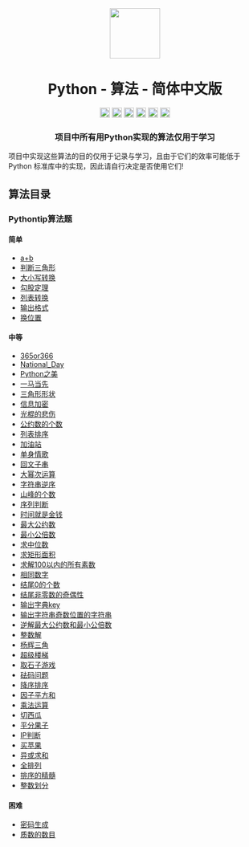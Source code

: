 <div align="center">
<!-- Title: -->
  <a href="https://github.com/TheAlgorithm-SimpleChinese/">
    <img src="https://my-git-hub-1302050737.cos.ap-beijing.myqcloud.com/Profile/plane-1828996.svg" height="100">
  </a>
    <h1><a">Python - 算法</a> - 简体中文版</h1>
<!-- Labels: -->
  <!-- First row: -->
  <a>
    <img src="https://img.shields.io/github/license/hopetree/izone" height="20" alt="Github Ready-to-Code">
  </a>
  <a>
    <img src="https://img.shields.io/pypi/pyversions/Django" height="20" alt="Contributions Welcome">
  </a>
  <a>
    <img src="https://my-git-hub-1302050737.cos.ap-beijing.myqcloud.com/Profile/donate.svg" height="20" alt="Donate">
  </a>
  <img src="https://img.shields.io/github/repo-size/TheAlgorithms/Python.svg?label=Repo%20size&style=flat-square" height="20">
  <a>
    <img src="https://img.shields.io/github/workflow/status/hopetree/izone/Docker%20Image%20CI?logo=github" height="20" alt="Discord chat">
  </a>
  <a>
    <img src="https://img.shields.io/badge/Chat-Gitter-ff69b4.svg?label=Chat&logo=gitter&style=flat-square" height="20" alt="Gitter chat">
  </a>
  <!-- Second row: -->
  <br>
<!-- Short description: -->
  <h3>项目中所有用Python实现的算法仅用于学习</h3>
</div>

项目中实现这些算法的目的仅用于记录与学习，且由于它们的效率可能低于 Python 标准库中的实现，因此请自行决定是否使用它们!

## 算法目录

### Pythontip算法题

#### 简单

* [a+b](https://github.com/TheAlgorithm-SimpleChinese/Python/blob/main/Pythontip算法题/简单/a%2Bb.py)
* [判断三角形](https://github.com/TheAlgorithm-SimpleChinese/Python/blob/main/Pythontip算法题/简单/判断三角形.py)
* [大小写转换](https://github.com/TheAlgorithm-SimpleChinese/Python/blob/main/Pythontip算法题/简单/大小写转换.py)
* [勾股定理](https://github.com/TheAlgorithm-SimpleChinese/Python/blob/main/Pythontip算法题/简单/勾股定理.py)
* [列表转换](https://github.com/TheAlgorithm-SimpleChinese/Python/blob/main/Pythontip算法题/简单/列表转换.py)
* [输出格式](https://github.com/TheAlgorithm-SimpleChinese/Python/blob/main/Pythontip算法题/简单/输出格式.py)
* [换位置](https://github.com/TheAlgorithm-SimpleChinese/Python/blob/main/Pythontip算法题/简单/换位置.py)

#### 中等

* [365or366](https://github.com/TheAlgorithm-SimpleChinese/Python/blob/main/Pythontip算法题/中等/365or366.py)
* [National_Day](https://github.com/TheAlgorithm-SimpleChinese/Python/blob/main/Pythontip算法题/中等/National_Day.py)
* [Python之美](https://github.com/TheAlgorithm-SimpleChinese/Python/blob/main/Pythontip算法题/中等/Python之美.py)
* [一马当先](https://github.com/TheAlgorithm-SimpleChinese/Python/blob/main/Pythontip算法题/中等/一马当先.py)
* [三角形形状](https://github.com/TheAlgorithm-SimpleChinese/Python/blob/main/Pythontip算法题/中等/三角形形状.py)
* [信息加密](https://github.com/TheAlgorithm-SimpleChinese/Python/blob/main/Pythontip算法题/中等/信息加密.py)
* [光棍的悲伤](https://github.com/TheAlgorithm-SimpleChinese/Python/blob/main/Pythontip算法题/中等/光棍的悲伤.py)
* [公约数的个数](https://github.com/TheAlgorithm-SimpleChinese/Python/blob/main/Pythontip算法题/中等/公约数的个数.py)
* [列表排序](https://github.com/TheAlgorithm-SimpleChinese/Python/blob/main/Pythontip算法题/中等/列表排序.py)
* [加油站](https://github.com/TheAlgorithm-SimpleChinese/Python/blob/main/Pythontip算法题/中等/加油站.py)
* [单身情歌](https://github.com/TheAlgorithm-SimpleChinese/Python/blob/main/Pythontip算法题/中等/单身情歌.py)
* [回文子串](https://github.com/TheAlgorithm-SimpleChinese/Python/blob/main/Pythontip算法题/中等/回文子串.py)
* [大幂次运算](https://github.com/TheAlgorithm-SimpleChinese/Python/blob/main/Pythontip算法题/中等/大幂次运算.py)
* [字符串逆序](https://github.com/TheAlgorithm-SimpleChinese/Python/blob/main/Pythontip算法题/中等/字符串逆序.py)
* [山峰的个数](https://github.com/TheAlgorithm-SimpleChinese/Python/blob/main/Pythontip算法题/中等/山峰的个数.py)
* [序列判断](https://github.com/TheAlgorithm-SimpleChinese/Python/blob/main/Pythontip算法题/中等/序列判断.py)
* [时间就是金钱](https://github.com/TheAlgorithm-SimpleChinese/Python/blob/main/Pythontip算法题/中等/时间就是金钱.py)
* [最大公约数](https://github.com/TheAlgorithm-SimpleChinese/Python/blob/main/Pythontip算法题/中等/最大公约数.py)
* [最小公倍数](https://github.com/TheAlgorithm-SimpleChinese/Python/blob/main/Pythontip算法题/中等/最小公倍数.py)
* [求中位数](https://github.com/TheAlgorithm-SimpleChinese/Python/blob/main/Pythontip算法题/中等/求中位数.py)
* [求矩形面积](https://github.com/TheAlgorithm-SimpleChinese/Python/blob/main/Pythontip算法题/中等/求矩形面积.py)
* [求解100以内的所有素数](https://github.com/TheAlgorithm-SimpleChinese/Python/blob/main/Pythontip算法题/中等/求解100以内的所有素数.py)
* [相同数字](https://github.com/TheAlgorithm-SimpleChinese/Python/blob/main/Pythontip算法题/中等/相同数字.py)
* [结尾0的个数](https://github.com/TheAlgorithm-SimpleChinese/Python/blob/main/Pythontip算法题/中等/结尾0的个数.py)
* [结尾非零数的奇偶性](https://github.com/TheAlgorithm-SimpleChinese/Python/blob/main/Pythontip算法题/中等/结尾非零数的奇偶性.py)
* [输出字典key](https://github.com/TheAlgorithm-SimpleChinese/Python/blob/main/Pythontip算法题/中等/输出字典key.py)
* [输出字符串奇数位置的字符串](https://github.com/TheAlgorithm-SimpleChinese/Python/blob/main/Pythontip算法题/中等/输出字符串奇数位置的字符串.py)
* [逆解最大公约数和最小公倍数](https://github.com/TheAlgorithm-SimpleChinese/Python/blob/main/Pythontip算法题/中等/逆解最大公约数和最小公倍数.py)
* [整数解](https://github.com/TheAlgorithm-SimpleChinese/Python/blob/main/Pythontip算法题/中等/整数解.py)
* [杨辉三角](https://github.com/TheAlgorithm-SimpleChinese/Python/blob/main/Pythontip算法题/中等/杨辉三角.py)
* [超级楼梯](https://github.com/TheAlgorithm-SimpleChinese/Python/blob/main/Pythontip算法题/中等/超级楼梯.py)
* [取石子游戏](https://github.com/TheAlgorithm-SimpleChinese/Python/blob/main/Pythontip算法题/中等/取石子游戏.py)
* [砝码问题](https://github.com/TheAlgorithm-SimpleChinese/Python/blob/main/Pythontip算法题/中等/砝码问题.py)
* [降序排序](https://github.com/TheAlgorithm-SimpleChinese/Python/blob/main/Pythontip算法题/中等/降序排序.py)
* [因子平方和](https://github.com/TheAlgorithm-SimpleChinese/Python/blob/main/Pythontip算法题/中等/因子平方和.py)
* [乘法运算](https://github.com/TheAlgorithm-SimpleChinese/Python/blob/main/Pythontip算法题/中等/乘法运算.py)
* [切西瓜](https://github.com/TheAlgorithm-SimpleChinese/Python/blob/main/Pythontip算法题/中等/切西瓜.py)
* [平分果子](https://github.com/TheAlgorithm-SimpleChinese/Python/blob/main/Pythontip算法题/中等/平分果子.py)
* [IP判断](https://github.com/TheAlgorithm-SimpleChinese/Python/blob/main/Pythontip算法题/中等/IP判断.py)
* [买苹果](https://github.com/TheAlgorithm-SimpleChinese/Python/blob/main/Pythontip算法题/中等/买苹果.py)
* [异或求和](https://github.com/TheAlgorithm-SimpleChinese/Python/blob/main/Pythontip算法题/中等/异或求和.py)
* [全排列](https://github.com/TheAlgorithm-SimpleChinese/Python/blob/main/Pythontip算法题/中等/全排列.py)
* [排序的精髓](https://github.com/TheAlgorithm-SimpleChinese/Python/blob/main/Pythontip算法题/中等/排序的精髓.py)
* [整数划分](https://github.com/TheAlgorithm-SimpleChinese/Python/blob/main/Pythontip算法题/中等/整数划分.py)

#### 困难

* [密码生成](https://github.com/TheAlgorithm-SimpleChinese/Python/blob/main/Pythontip算法题/困难/密码生成.py)
* [质数的数目](https://github.com/TheAlgorithm-SimpleChinese/Python/blob/main/Pythontip算法题/困难/质数的数目.py)



